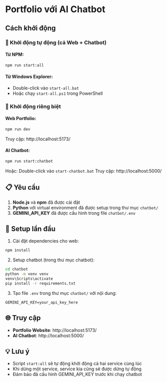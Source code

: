 # Portfolio với AI Chatbot

## Cách khởi động

### 🚀 Khởi động tự động (cả Web + Chatbot)

#### Từ NPM:

```bash
npm run start:all
```

#### Từ Windows Explorer:

- Double-click vào `start-all.bat`
- Hoặc chạy `start-all.ps1` trong PowerShell

### 🎯 Khởi động riêng biệt

#### Web Portfolio:

```bash
npm run dev
```

Truy cập: http://localhost:5173/

#### AI Chatbot:

```bash
npm run start:chatbot
```

Hoặc: Double-click vào `start-chatbot.bat`
Truy cập: http://localhost:5000/

## 📋 Yêu cầu

1. **Node.js** và **npm** đã được cài đặt
2. **Python** với virtual environment đã được setup trong thư mục `chatbot/`
3. **GEMINI_API_KEY** đã được cấu hình trong file `chatbot/.env`

## 🔧 Setup lần đầu

1. Cài đặt dependencies cho web:

```bash
npm install
```

2. Setup chatbot (trong thư mục chatbot):

```bash
cd chatbot
python -m venv venv
venv\Scripts\activate
pip install -r requirements.txt
```

3. Tạo file `.env` trong thư mục `chatbot/` với nội dung:

```
GEMINI_API_KEY=your_api_key_here
```

## 🌐 Truy cập

- **Portfolio Website**: http://localhost:5173/
- **AI Chatbot**: http://localhost:5000/

## 💡 Lưu ý

- Script `start:all` sẽ tự động khởi động cả hai service cùng lúc
- Khi dừng một service, service kia cũng sẽ được dừng tự động
- Đảm bảo đã cấu hình GEMINI_API_KEY trước khi chạy chatbot
